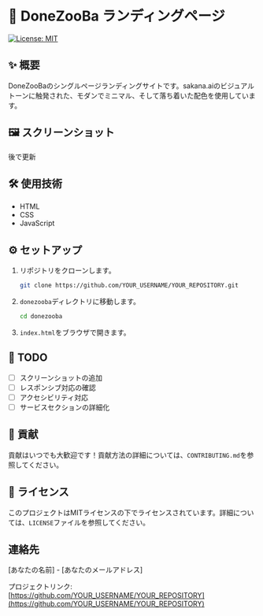 # 🚀 DoneZooBa ランディングページ

[![License: MIT](https://img.shields.io/badge/License-MIT-yellow.svg)](https://opensource.org/licenses/MIT)

## ✨ 概要

DoneZooBaのシングルページランディングサイトです。sakana.aiのビジュアルトーンに触発された、モダンでミニマル、そして落ち着いた配色を使用しています。

## 🖼️ スクリーンショット
後で更新

## 🛠️ 使用技術

- HTML
- CSS
- JavaScript

## ⚙️ セットアップ

1.  リポジトリをクローンします。
    ```bash
    git clone https://github.com/YOUR_USERNAME/YOUR_REPOSITORY.git
    ```
2.  `donezooba`ディレクトリに移動します。
    ```bash
    cd donezooba
    ```
3.  `index.html`をブラウザで開きます。

## 📝 TODO

- [ ] スクリーンショットの追加
- [ ] レスポンシブ対応の確認
- [ ] アクセシビリティ対応
- [ ] サービスセクションの詳細化

## 🤝 貢献

貢献はいつでも大歓迎です！貢献方法の詳細については、`CONTRIBUTING.md`を参照してください。

## 📄 ライセンス

このプロジェクトはMITライセンスの下でライセンスされています。詳細については、`LICENSE`ファイルを参照してください。

## 連絡先

[あなたの名前] - [あなたのメールアドレス]

プロジェクトリンク: [https://github.com/YOUR_USERNAME/YOUR_REPOSITORY](https://github.com/YOUR_USERNAME/YOUR_REPOSITORY)